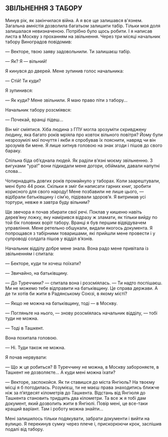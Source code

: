 ## ЗВІЛЬНЕННЯ З ТАБОРУ

Минув рік, як закінчилася війна.
А я все ще залишався в'язнем.
Загальна амністія дозволила багатьом залишити табір.
Тільки моя доля залишалася невизначеною.
Потрібно було щось робити.
І я написав листа в Москву з проханням на звільнення.
Через три місяці начальник табору Виноградов повідомив:

— Векторе, твою заяву задовольнили.
Ти залишаєш табір.

— Як?
Я — вільний!

Я кинувся до дверей.
Мене зупинив голос начальника:

— Стій!
Ти куди?

Я зупинився:

— Як куди?
Мене звільнили.
Я маю право піти з табору...

Начальник табору розсміявся:

— Почекай, вранці підеш...

Він міг сміятися.
Хіба людина з ГПУ могла зрозуміти скривджену людину, яка багато років мріяла про ковток вільного повітря?
Йому були незрозумілі мої почуття і якби я спробував їх пояснити, навряд чи він зрозумів би мене.
Я лише хитнув головою на знак згоди і пішов до свого бараку.

Спільна біда об’єднала людей.
Як раділи в’язні моєму звільненню.
З вигуками “ура!” вони підкидали мене догори, обіймали, давали напутні слова...

Чотирнадцять довгих років промайнуло у таборах.
Коли заарештували, мені було 44 роки.
Скільки я зміг би написати гарних книг, зробити корисного для свого народу!
Мене позбавили не лише цього, — відібрали батьківщину і сім’ю, підірвали здоров’я.
Я витримав усі тортури, невже я завтра буду вільним?

Ще звечора я почав збирати свої речі.
Поклав у кишеню навіть дерев’яну ложку, яку намірився відразу ж зламати, як тільки вийду по той бік головних воріт табору.
Вранці я був першим відвідувачем управління.
Мене ретельно обшукали, видали якогось документа.
Я попрощався з табірними товаришами, які прийшли мене провести і у супроводі солдата пішов у відділ в’язнів.

Начальник відділу добре мене знала.
Вона радо мене привітала із звільненням і спитала:

— Бекторе, куди ти хочеш поїхати?

— Звичайно, на батьківщину.

— До Туреччини? — спитала вона і розсміялась. — Ти надто поспішаєш.
Ми не можемо тебе відправити на батьківщину.
Це справа держави.
А де ти хотів би жити в Радянському Союзі, в якому місті?

— Якщо не можна на батьківщину, тоді — в Москву.

— Погляньте на нього, — знову розсміялась начальник відділу, — тобі туди не можна.

— Тоді в Ташкент.

Вона похитала головою.

— Ні.
Туди також не можна.

Я почав нервувати:

— Що ж це робиться?
В Туреччину не можна, в Москву забороняєте, в Ташкент не дозволяєте...
А куди мені можна їхати?

— Векторе, заспокойся.
Як ти ставишся до міста Янгіюль?
На твоєму місці я б погодилась.
Розумієш, ти не маєш права знаходитись ближче ніж за п’ятдесят кілометрів до Ташкента.
Відстань від Янгіюля до Ташкента становить тридцять два кілометри.
Та все ж я тобі дам документ, який дозволить жити в Янгіюлі.
Повір мені, це все-таки кращий варіант.
Там і роботу можна знайти...

Мені залишилось тільки подякувати, забрати документи і вийти на вулицю.
Я перекинув сумку через плече і, прискорюючи крок, заспішив подалі від табору.

